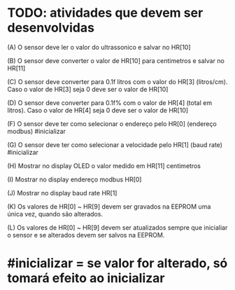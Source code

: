 # TODO: atividades que devem ser desenvolvidas
(A) O sensor deve ler o valor do ultrassonico e salvar no HR[10]

(B) O sensor deve converter o valor de HR[10] para centimetros e salvar no HR[11]

(C) O sensor deve converter para 0.1f litros com o valor do HR[3] (litros/cm). Caso o valor de HR[3] seja 0 deve ser o valor de HR[10]

(D) O sensor deve converter para 0.1f% com o valor de HR[4] (total em litros). Caso o valor de HR[4] seja 0 deve ser o valor de HR[10]

(F) O sensor deve ter como selecionar o endereço pelo HR[0] (endereço modbus) #inicializar

(G) O sensor deve ter como selecionar a velocidade pelo HR[1] (baud rate) #inicializar

(H) Mostrar no display OLED o valor medido em HR[11] centimetros

(I) Mostrar no display endereço modbus HR[0]

(J) Mostrar no display baud rate HR[1]

(K) Os valores de HR[0] ~ HR[9] devem ser gravados na EEPROM uma única vez, quando são alterados.

(L) Os valores de HR[0] ~ HR[9] devem ser atualizados sempre que inicialiar o sensor e se alterados devem ser salvos na EEPROM.


# #inicializar = se valor for alterado, só tomará efeito ao inicializar
